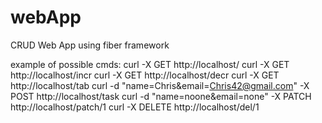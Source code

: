 # webApp
CRUD Web App using fiber framework

example of possible cmds:
curl -X GET http://localhost/
curl -X GET http://localhost/incr
curl -X GET http://localhost/decr
curl -X GET http://localhost/tab
curl -d "name=Chris&email=Chris42@gmail.com" -X POST http://localhost/task
curl -d "name=noone&email=none" -X PATCH http://localhost/patch/1
curl -X DELETE http://localhost/del/1